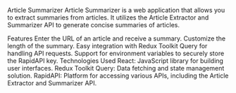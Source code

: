 Article Summarizer
Article Summarizer is a web application that allows you to extract summaries from articles. It utilizes the Article Extractor and Summarizer API to generate concise summaries of articles.

Features
Enter the URL of an article and receive a summary.
Customize the length of the summary.
Easy integration with Redux Toolkit Query for handling API requests.
Support for environment variables to securely store the RapidAPI key.
Technologies Used
React: JavaScript library for building user interfaces.
Redux Toolkit Query: Data fetching and state management solution.
RapidAPI: Platform for accessing various APIs, including the Article Extractor and Summarizer API.
